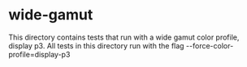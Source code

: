 # wide-gamut

This directory contains tests that run with a wide gamut color profile, display p3.
All tests in this directory run with the flag --force-color-profile=display-p3
